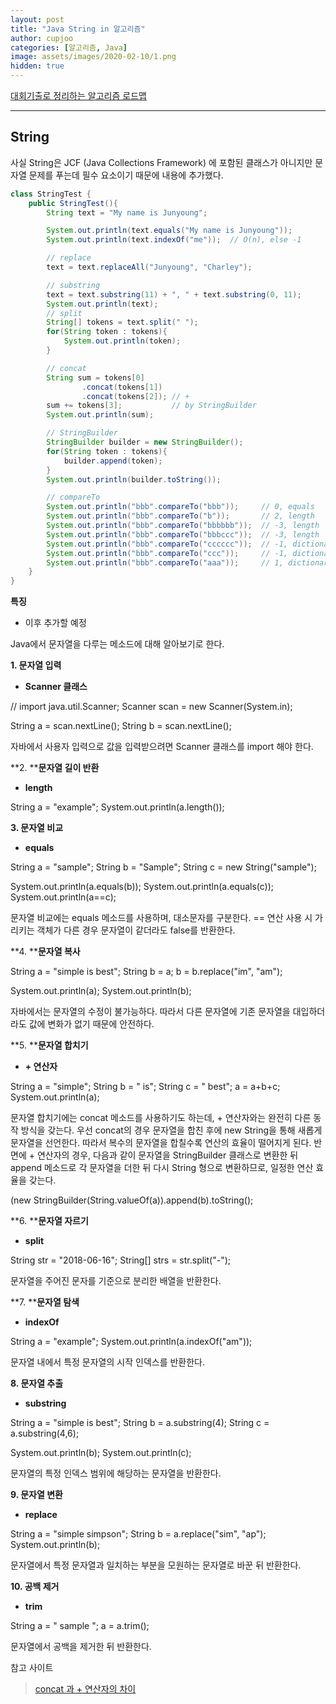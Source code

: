 ```yaml
---
layout: post
title: "Java String in 알고리즘"
author: cupjoo
categories: [알고리즘, Java]
image: assets/images/2020-02-10/1.png
hidden: true
---
```


[대회기출로 정리하는 알고리즘 로드맵](https://cupjoo.github.io/대회기출로-정리하는-알고리즘-로드맵)

---

## String

사실 String은 JCF (Java Collections Framework) 에 포함된 클래스가 아니지만 문자열 문제를 푸는데 필수 요소이기 때문에 내용에 추가했다.

```java
class StringTest {
    public StringTest(){
        String text = "My name is Junyoung";

        System.out.println(text.equals("My name is Junyoung"));
        System.out.println(text.indexOf("me"));  // O(n), else -1

        // replace
        text = text.replaceAll("Junyoung", "Charley");

        // substring
        text = text.substring(11) + ", " + text.substring(0, 11);
        System.out.println(text);
        // split
        String[] tokens = text.split(" ");
        for(String token : tokens){
            System.out.println(token);
        }

        // concat
        String sum = tokens[0]
                .concat(tokens[1])
                .concat(tokens[2]); // +
        sum += tokens[3];           // by StringBuilder
        System.out.println(sum);

        // StringBuilder
        StringBuilder builder = new StringBuilder();
        for(String token : tokens){
            builder.append(token);
        }
        System.out.println(builder.toString());

        // compareTo
        System.out.println("bbb".compareTo("bbb"));     // 0, equals
        System.out.println("bbb".compareTo("b"));       // 2, length
        System.out.println("bbb".compareTo("bbbbbb"));  // -3, length
        System.out.println("bbb".compareTo("bbbccc"));  // -3, length
        System.out.println("bbb".compareTo("cccccc"));  // -1, dictionary order
        System.out.println("bbb".compareTo("ccc"));     // -1, dictionary order
        System.out.println("bbb".compareTo("aaa"));     // 1, dictionary order
    }
}
```

**특징**

- 이후 추가할 예정

Java에서 문자열을 다루는 메소드에 대해 알아보기로 한다. 

  

**1\. 문자열 입력**

-   **Scanner 클래스**

// import java.util.Scanner;
Scanner scan = new Scanner(System.in);
		
String a = scan.nextLine();
String b = scan.nextLine();

자바에서 사용자 입력으로 값을 입력받으려면 Scanner 클래스를 import 해야 한다.

  

**2. ****문자열 길이 반환**

-   **length**

String a = "example";
System.out.println(a.length());

  

**3\. 문자열 비교**

-   **equals**

String a = "sample";
String b = "Sample";
String c = new String("sample");

System.out.println(a.equals(b));
System.out.println(a.equals(c));
System.out.println(a==c);

문자열 비교에는 equals 메소드를 사용하며, 대소문자를 구분한다. == 연산 사용 시 가리키는 객체가 다른 경우 문자열이 같더라도 false를 반환한다.

  

**4. ****문자열 복사**

String a = "simple is best";
String b = a;
b = b.replace("im", "am");

System.out.println(a);
System.out.println(b);

자바에서는 문자열의 수정이 불가능하다. 따라서 다른 문자열에 기존 문자열을 대입하더라도 값에 변화가 없기 때문에 안전하다.

  

**5. ****문자열 합치기**

-   **\+ 연산자**

String a = "simple";
String b = " is";
String c = " best";
a = a+b+c;
System.out.println(a);

문자열 합치기에는 concat 메소드를 사용하기도 하는데, + 연산자와는 완전히 다른 동작 방식을 갖는다.  우선 concat의 경우 문자열을 합친 후에 new String을 통해 새롭게 문자열을 선언한다. 따라서 복수의 문자열을 합칠수록 연산의 효율이 떨어지게 된다. 반면에 + 연산자의 경우, 다음과 같이 문자열을 StringBuilder 클래스로 변환한 뒤 append 메소드로 각 문자열을 더한 뒤 다시 String 형으로 변환하므로, 일정한 연산 효율을 갖는다.

(new StringBuilder(String.valueOf(a)).append(b).toString();

  

**6. ****문자열 자르기**

-   **split**

String str = "2018-06-16";
String\[\] strs = str.split("-");

문자열을 주어진 문자를 기준으로 분리한 배열을 반환한다.

  

**7. ****문자열 탐색**

-   **indexOf**

String a = "example";
System.out.println(a.indexOf("am"));

문자열 내에서 특정 문자열의 시작 인덱스를 반환한다.

  

**8\. 문자열 추출**

-   **substring**

String a = "simple is best";
String b = a.substring(4);
String c = a.substring(4,6);

System.out.println(b);
System.out.println(c);

문자열의 특정 인덱스 범위에 해당하는 문자열을 반환한다.

  

**9\. 문자열 변환**

-   **replace**

String a = "simple simpson";
String b = a.replace("sim", "ap");
System.out.println(b);

문자열에서 특정 문자열과 일치하는 부분을 모원하는 문자열로 바꾼 뒤 반환한다.

  

**10\. 공백 제거**

-   **trim**

String a = "  sample  ";
a = a.trim();

문자열에서 공백을 제거한 뒤 반환한다.

  

  

참고 사이트

> [concat 과 + 연산자의 차이](https://programmers.co.kr/learn/questions/571)